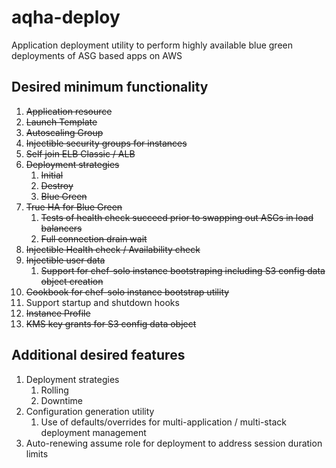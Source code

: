 # aqha-deploy
Application deployment utility to perform highly available blue green deployments of ASG based apps on AWS

## Desired minimum functionality
1. ~~Application resource~~
  1. ~~Launch Template~~
  1. ~~Autoscaling Group~~
1. ~~Injectible security groups for instances~~
1. ~~Self join ELB Classic / ALB~~
1. ~~Deployment strategies~~
   1. ~~Initial~~
   1. ~~Destroy~~
   1. ~~Blue Green~~
1. ~~True HA for Blue Green~~
   1. ~~Tests of health check succeed prior to swapping out ASGs in load balancers~~
   1. ~~Full connection drain wait~~
1. ~~Injectible Health check / Availability check~~
1. ~~Injectible user data~~
   1.  ~~Support for chef-solo instance bootstraping including S3 config data object creation~~
1. ~~Cookbook for chef-solo instance bootstrap utility~~
1. Support startup and shutdown hooks
1. ~~Instance Profile~~
1. ~~KMS key grants for S3 config data object~~

## Additional desired features
1. Deployment strategies
   1. Rolling
   1. Downtime
1. Configuration generation utility
   1.  Use of defaults/overrides for multi-application / multi-stack deployment management
1. Auto-renewing assume role for deployment to address session duration limits
